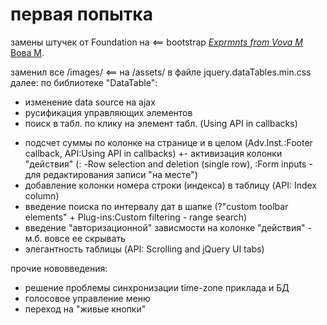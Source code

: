 # первая попытка

  замены штучек от Foundation на <== bootstrap
[*Exprmnts from Vova M*](http://railstutorial.org/)
 [  Вова М](http://p-chip.com/).
 
 заменил все /images/ <== на /assets/ в файле jquery.dataTables.min.css
 далее:
    по библиотеке "DataTable":
 
  + изменение data source на ajax
  + русификация управляющих элементов
  + поиск в табл. по клику на элемент табл. (Using API in callbacks)
  - подсчет суммы по колонке на странице и в целом (Adv.Inst.:Footer callback, API:Using API in callbacks)
  +- активизация колонки "действия" (: -Row selection and deletion (single row), :Form inputs - для редактирования записи
      "на месте")
  - добавление колонки номера строки (индекса) в таблицу (API: Index column)
  - введение поиска по интервалу дат в шапке (?"custom toolbar elements" + Plug-ins:Custom filtering - range search)
  - введение "авторизационной" зависмости на колонке "действия" - м.б. вовсе ее скрывать
  - элегантность таблицы (API: Scrolling and jQuery UI tabs)
  
  прочие нововведения:
  
  - решение проблемы синхронизации time-zone приклада и БД
  - голосовое управление меню
  - переход на "живые кнопки"